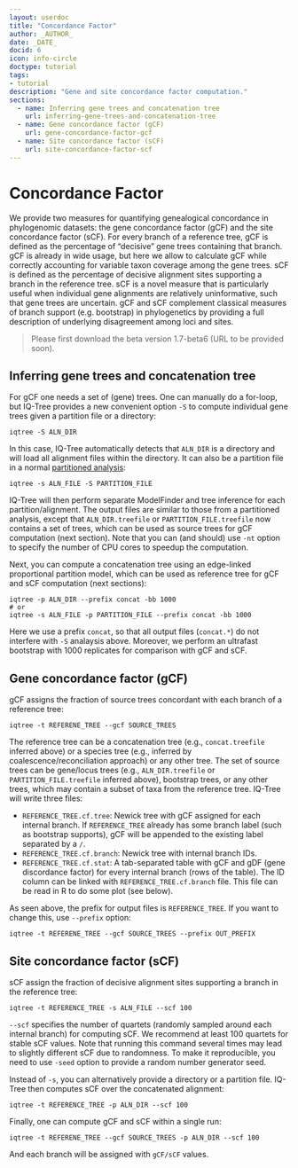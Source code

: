 ```yaml
---
layout: userdoc
title: "Concordance Factor"
author: _AUTHOR_
date: _DATE_
docid: 6
icon: info-circle
doctype: tutorial
tags:
- tutorial
description: "Gene and site concordance factor computation."
sections:
  - name: Inferring gene trees and concatenation tree
    url: inferring-gene-trees-and-concatenation-tree
  - name: Gene concordance factor (gCF)
    url: gene-concordance-factor-gcf
  - name: Site concordance factor (sCF)
    url: site-concordance-factor-scf
---
```


Concordance Factor
==================

We provide two measures for quantifying genealogical concordance in phylogenomic datasets: the gene concordance factor (gCF) and the site concordance factor (sCF). For every branch of a reference tree, gCF is defined as the percentage of “decisive” gene trees containing that branch. gCF is already in wide usage, but here we allow to calculate gCF while correctly accounting for variable taxon coverage among the gene trees. sCF is defined as the percentage of decisive alignment sites supporting a branch in the reference tree. sCF is a novel measure that is particularly useful when individual gene alignments are relatively uninformative, such that gene trees are uncertain. gCF and sCF complement classical measures of branch support (e.g. bootstrap) in phylogenetics by providing a full description of underlying disagreement among loci and sites.


> Please first download the beta version 1.7-beta6 (URL to be provided soon).

Inferring gene trees and concatenation tree
-------------------------------------------

For gCF one needs a set of (gene) trees. One can manually do a for-loop, but IQ-Tree provides a new convenient option `-S` to compute individual gene trees given a partition file or a directory:

	iqtree -S ALN_DIR 

In this case, IQ-Tree automatically detects that `ALN_DIR` is a directory and will load all alignment files within the directory. It can also be a partition file in a normal [partitioned analysis](Advanced-Tutorial):

	iqtree -s ALN_FILE -S PARTITION_FILE

IQ-Tree will then perform separate ModelFinder and tree inference for each partition/alignment. The output files are similar to those from a partitioned analysis, except that `ALN_DIR.treefile` or `PARTITION_FILE.treefile` now contains a set of trees, which can be used as source trees for gCF computation (next section). Note that you can (and should) use `-nt` option to specify the number of CPU cores to speedup the computation.

Next, you can compute a concatenation tree using an edge-linked proportional partition model, which can be used as reference tree for gCF and sCF computation (next sections):

	iqtree -p ALN_DIR --prefix concat -bb 1000
	# or
	iqtree -s ALN_FILE -p PARTITION_FILE --prefix concat -bb 1000
	

Here we use a prefix `concat`, so that all output files (`concat.*`) do not interfere with `-S` analaysis above. Moreover, we perform an ultrafast bootstrap with 1000 replicates for comparison with gCF and sCF.


Gene concordance factor (gCF)
-----------------------------

gCF assigns the fraction of source trees concordant with each branch of a reference tree:

	iqtree -t REFERENE_TREE --gcf SOURCE_TREES
 	
The reference tree can be a concatenation tree (e.g., `concat.treefile` inferred above) or a species tree (e.g., inferred by coalescence/reconciliation approach) or any other tree. The set of source trees can be gene/locus trees (e.g., `ALN_DIR.treefile` or `PARTITION_FILE.treefile` inferred above), bootstrap trees, or any other trees, which may contain a subset of taxa from the reference tree. IQ-Tree will write three files:

* `REFERENCE_TREE.cf.tree`: Newick tree with gCF assigned for each internal branch. If `REFERENCE_TREE` already has some branch label (such as bootstrap supports), gCF will be appended to the existing label separated by a `/`.
* `REFERENCE_TREE.cf.branch`: Newick tree with internal branch IDs.
* `REFERENCE_TREE.cf.stat`: A tab-separated table with gCF and gDF (gene discordance factor) for every internal branch (rows of the table). The ID column can be linked with `REFERENCE_TREE.cf.branch` file. This file can be read in R to do some plot (see below).

As seen above, the prefix for output files is `REFERENCE_TREE`. If you want to change this, use `--prefix` option:

	iqtree -t REFERENE_TREE --gcf SOURCE_TREES --prefix OUT_PREFIX


Site concordance factor (sCF)
-----------------------------

sCF assign the fraction of decisive alignment sites supporting a branch in the reference tree:

	iqtree -t REFERENCE_TREE -s ALN_FILE --scf 100
	
`--scf` specifies the number of quartets (randomly sampled around each internal branch) for computing sCF. We recommend at least 100 quartets for stable sCF values. Note that running this command several times may lead to slightly different sCF due to randomness. To make it reproducible, you need to use `-seed` option to provide a random number generator seed.

Instead of `-s`, you can alternatively provide a directory or a partition file. IQ-Tree then computes sCF over the concatenated alignment:

	iqtree -t REFERENCE_TREE -p ALN_DIR --scf 100

Finally, one can compute gCF and sCF within a single run:

	iqtree -t REFERENE_TREE --gcf SOURCE_TREES -p ALN_DIR --scf 100
	
And each branch will be assigned with `gCF/sCF` values.


